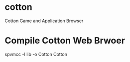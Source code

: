 # cotton
Cotton Game and Application Browser
  
  # Compile Cotton Web Brwoer
  spvmcc -I lib -o Cotton Cotton

